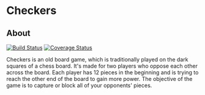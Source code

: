 Checkers
=====================================================
## About

[![Build Status](https://travis-ci.org/ro99bre/Checkers.svg?branch=master)](https://travis-ci.org/ro99bre/Checkers)  [![Coverage Status](https://coveralls.io/repos/github/ro99bre/Checkers/badge.svg?branch=master)](https://coveralls.io/github/ro99bre/Checkers?branch=master)

Checkers is an old board game, which is traditionally played on the dark squares of a chess board. 
It's made for two players who oppose each other across the board. 
Each player has 12 pieces in the beginning and is trying to reach the other end of the board to gain more power.
The objective of the game is to capture or block all of your opponents' pieces.